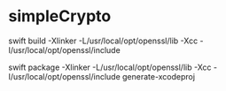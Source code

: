 # simpleCrypto


swift build -Xlinker -L/usr/local/opt/openssl/lib -Xcc -I/usr/local/opt/openssl/include


swift package -Xlinker -L/usr/local/opt/openssl/lib -Xcc -I/usr/local/opt/openssl/include generate-xcodeproj


